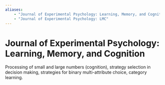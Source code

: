 ```yaml
---
aliases:
    - "Journal of Experimental Psychology: Learning, Memory, and Cognition"
    - "Journal of Experimental Psychology: LMC"
---
```


# Journal of Experimental Psychology: Learning, Memory, and Cognition

Processing of small and large numbers (cognition), strategy selection in decision making, strategies for binary multi-attribute choice, category learning.

